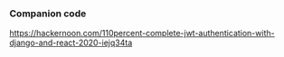 ### Companion code

https://hackernoon.com/110percent-complete-jwt-authentication-with-django-and-react-2020-iejq34ta
